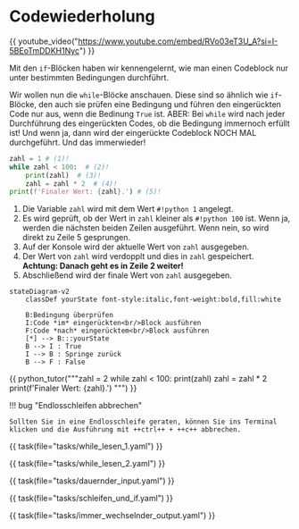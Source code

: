  # Codewiederholung

{{ youtube_video("https://www.youtube.com/embed/RVo03eT3U_A?si=I-5BEoTmDDKH1Nyc") }}

<div class="grid" markdown>
<div markdown>

Mit den `if`-Blöcken haben wir kennengelernt, wie man einen Codeblock nur unter bestimmten Bedingungen durchführt.

Wir wollen nun die `while`-Blöcke anschauen. Diese sind so ähnlich wie `if`-Blöcke, den auch sie prüfen eine
Bedingung und führen den eingerückten Code nur aus, wenn die Bedinung `True` ist. ABER: Bei `while` wird
nach jeder Durchführung des eingerückten Codes, ob die Bedingung immernoch erfüllt ist! Und wenn ja, dann
wird der eingerückte Codeblock NOCH MAL durchgeführt. Und das immerwieder!



```python
zahl = 1 # (1)!
while zahl < 100:  # (2)!
    print(zahl)  # (3)!
    zahl = zahl * 2  # (4)!
print(f'Finaler Wert: {zahl}.') # (5)!
```

1. Die Variable `zahl` wird mit dem Wert `#!python 1` angelegt.
2. Es wird geprüft, ob der Wert in `zahl` kleiner als `#!python 100` ist. Wenn ja, werden die nächsten beiden Zeilen ausgeführt. Wenn nein, so wird direkt zu Zeile 5 gesprungen.
3. Auf der Konsole wird der aktuelle Wert von `zahl` ausgegeben.
4. Der Wert von `zahl` wird verdopplt und dies in `zahl` gespeichert.
   **Achtung: Danach geht es in Zeile 2 weiter!**
5. Abschließend wird der finale Wert von `zahl` ausgegeben.

</div>
<div markdown>

``` mermaid
stateDiagram-v2
    classDef yourState font-style:italic,font-weight:bold,fill:white

    B:Bedingung überprüfen
    I:Code *im* eingerückten<br/>Block ausführen
    F:Code *nach* eingerücktem<br/>Block ausführen
    [*] --> B:::yourState
    B --> I : True
    I --> B : Springe zurück
    B --> F : False
```
</div>
</div>

{{ python_tutor("""zahl = 2
while zahl < 100:
    print(zahl)
    zahl = zahl * 2
print(f'Finaler Wert: {zahl}.')
""") }}


!!! bug "Endlosschleifen abbrechen"

    Sollten Sie in eine Endlosschleife geraten, können Sie ins Terminal klicken und die Ausführung mit ++ctrl++ + ++c++ abbrechen.


{{ task(file="tasks/while_lesen_1.yaml") }}

{{ task(file="tasks/while_lesen_2.yaml") }}

{{ task(file="tasks/dauernder_input.yaml") }}

{{ task(file="tasks/schleifen_und_if.yaml") }}

{{ task(file="tasks/immer_wechselnder_output.yaml") }}
